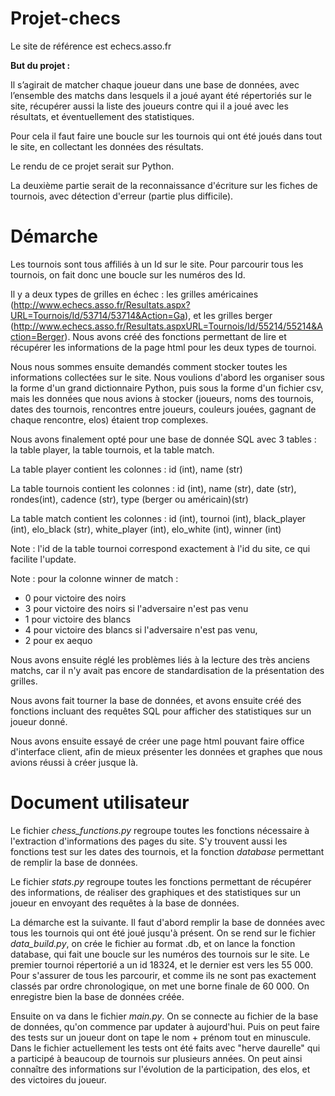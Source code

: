 # Projet-checs

Le site de référence est echecs.asso.fr

__But du projet :__

Il s’agirait de matcher chaque joueur dans une base de données, avec l’ensemble des matchs dans lesquels il a joué ayant été répertoriés sur le site, récupérer aussi la liste des joueurs contre qui il a joué avec les résultats, et éventuellement des statistiques. 

Pour cela il faut faire une boucle sur les tournois qui ont été joués dans tout le site, en collectant les données des résultats.

Le rendu de ce projet serait sur Python.

La deuxième partie serait de la reconnaissance d'écriture sur les fiches de tournois, avec détection d'erreur (partie plus difficile).


# Démarche

<!-- #region -->
Les tournois sont tous affiliés à un Id sur le site. Pour parcourir tous les tournois, on fait donc une boucle sur les numéros des Id.

Il y a deux types de grilles en échec : les grilles américaines (http://www.echecs.asso.fr/Resultats.aspx?URL=Tournois/Id/53714/53714&Action=Ga), et les grilles berger (http://www.echecs.asso.fr/Resultats.aspxURL=Tournois/Id/55214/55214&Action=Berger).
Nous avons créé des fonctions permettant de lire et récupérer les informations de la page html pour les deux types de tournoi.





Nous nous sommes ensuite demandés comment stocker toutes les informations collectées sur le site. 
Nous voulions d'abord les organiser sous la forme d'un grand dictionnaire Python, puis sous la forme d'un fichier csv, mais les données que nous avions à stocker (joueurs, noms des tournois, dates des tournois, rencontres entre joueurs, couleurs jouées, gagnant de chaque rencontre, elos) étaient trop complexes. 


Nous avons finalement opté pour une base de donnée SQL avec 3 tables : la table player, la table tournois, et la table match. 

La table player contient les colonnes : id (int), name (str)

La table tournois contient les colonnes : id (int), name (str), date (str), rondes(int), cadence (str), type (berger ou américain)(str)

La table match contient les colonnes : id (int), tournoi (int), black_player (int), elo_black (str), white_player (int), elo_white (int), winner (int)


Note :  l'id de la table tournoi correspond exactement à l'id du site, ce qui facilite l'update.

Note : pour la colonne winner de match : 
- 0 pour victoire des noirs
- 3 pour victoire des noirs si l'adversaire n'est pas venu
- 1 pour victoire des  blancs
- 4 pour victoire des blancs si l'adversaire n'est pas venu, 
- 2 pour ex aequo




Nous avons ensuite réglé les problèmes liés à la lecture des très anciens matchs, car il n'y avait pas encore de standardisation de la présentation des grilles. 


Nous avons fait tourner la base de données, et avons ensuite créé des fonctions incluant des requêtes SQL pour afficher des statistiques sur un joueur donné.


Nous avons ensuite essayé de créer une page html pouvant faire office d'interface client, afin de mieux présenter les données et graphes que nous avions réussi à créer jusque là.
<!-- #endregion -->

# Document utilisateur 

<!-- #region -->
Le fichier *chess_functions.py* regroupe toutes les fonctions nécessaire à l'extraction d'informations des pages du site. S'y trouvent aussi les fonctions test sur les dates des tournois, et la fonction *database* permettant de remplir la base de données.

Le fichier *stats.py* regroupe toutes les fonctions permettant de récupérer des informations, de réaliser des graphiques et des statistiques sur un joueur en envoyant des requêtes à la base de données. 

La démarche est la suivante. 
Il faut d'abord remplir la base de données avec tous les tournois qui ont été joué jusqu'à présent. On se rend sur le fichier *data_build.py*, on crée le fichier au format .db, et on lance la fonction database, qui fait une boucle sur les numéros des tournois sur le site. Le premier tournoi répertorié a un id 18324, et le dernier est vers les 55 000. Pour s'assurer de tous les parcourir, et comme ils ne sont pas exactement classés par ordre chronologique, on met une borne finale de 60 000. On enregistre bien la base de données créée.


Ensuite on va dans le fichier *main.py*. On se connecte au fichier de la base de données, qu'on commence par updater à aujourd'hui. Puis on peut faire des tests sur un joueur dont on tape le nom + prénom tout en minuscule. Dans le fichier actuellement les tests ont été faits avec "herve daurelle" qui a participé à beaucoup de tournois sur plusieurs années. On peut ainsi connaître des informations sur l'évolution de la participation, des elos, et des victoires du joueur. 
<!-- #endregion -->

```python

```
